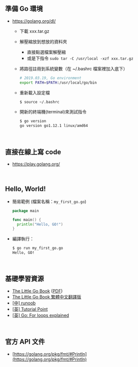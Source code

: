 ## 準備 Go 環境
- https://golang.org/dl/
  - 下載 xxx.tar.gz
  - 解壓縮放到想放的資料夾
    - 直接點選檔案解壓縮
    - 或是下指令 ```sudo tar -C /usr/local -xzf xxx.tar.gz```
    
  - 將路徑註冊到系統變數（在 ~/.bashrc 檔案裡加入底下）
    ```bash
    # 2019.03.19, Go environment
    export PATH=$PATH:/usr/local/go/bin
    ```
    
  - 重新載入設定檔
    ```bash
    $ source ~/.bashrc
    ```
  - 開新的終端機(terminal)來測試指令
    ```bash
    $ go version
    go version go1.12.1 linux/amd64
    ```
<br>

## 直接在線上寫 code
- https://play.golang.org/

<br>

## Hello, World!
- 簡易範例 (檔案名稱：```my_first_go.go```)
  ```go
  package main

  func main() {
    println("Hello, GO!")
  }
  ```
- 編譯執行：
  ```bash
  $ go run my_first_go.go 
  Hello, GO!
  ```

<br>

## 基礎學習資源
- [The Little Go Book](https://www.openmymind.net/The-Little-Go-Book/) ([PDF](https://www.openmymind.net/assets/go/go.pdf))
- [The Little Go Book 繁體中文翻譯版](https://kevingo.github.io/the-little-go-book/)
- [[中] runoob](http://www.runoob.com/go/go-tutorial.html)
- [[英] Tutorial Point](https://www.tutorialspoint.com/go/index.htm)
- [[英] Go: For loops explained](https://programming.guide/go/for-loop.html)

<br>

## 官方 API 文件
- [https://golang.org/pkg/fmt/#Println](https://golang.org/pkg/fmt/#Println)
